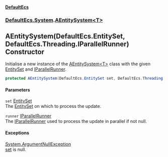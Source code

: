 #### [DefaultEcs](./index.md 'index')
### [DefaultEcs.System](./DefaultEcs-System.md 'DefaultEcs.System').[AEntitySystem&lt;T&gt;](./DefaultEcs-System-AEntitySystem-T-.md 'DefaultEcs.System.AEntitySystem&lt;T&gt;')
## AEntitySystem(DefaultEcs.EntitySet, DefaultEcs.Threading.IParallelRunner) Constructor
Initialise a new instance of the [AEntitySystem&lt;T&gt;](./DefaultEcs-System-AEntitySystem-T-.md 'DefaultEcs.System.AEntitySystem&lt;T&gt;') class with the given [EntitySet](./DefaultEcs-EntitySet.md 'DefaultEcs.EntitySet') and [IParallelRunner](./DefaultEcs-Threading-IParallelRunner.md 'DefaultEcs.Threading.IParallelRunner').  
```csharp
protected AEntitySystem(DefaultEcs.EntitySet set, DefaultEcs.Threading.IParallelRunner runner);
```
#### Parameters
<a name='DefaultEcs-System-AEntitySystem-T--AEntitySystem(DefaultEcs-EntitySet_DefaultEcs-Threading-IParallelRunner)-set'></a>
`set` [EntitySet](./DefaultEcs-EntitySet.md 'DefaultEcs.EntitySet')  
The [EntitySet](./DefaultEcs-EntitySet.md 'DefaultEcs.EntitySet') on which to process the update.  
  
<a name='DefaultEcs-System-AEntitySystem-T--AEntitySystem(DefaultEcs-EntitySet_DefaultEcs-Threading-IParallelRunner)-runner'></a>
`runner` [IParallelRunner](./DefaultEcs-Threading-IParallelRunner.md 'DefaultEcs.Threading.IParallelRunner')  
The [IParallelRunner](./DefaultEcs-Threading-IParallelRunner.md 'DefaultEcs.Threading.IParallelRunner') used to process the update in parallel if not null.  
  
#### Exceptions
[System.ArgumentNullException](https://docs.microsoft.com/en-us/dotnet/api/System.ArgumentNullException 'System.ArgumentNullException')  
[set](#DefaultEcs-System-AEntitySystem-T--AEntitySystem(DefaultEcs-EntitySet_DefaultEcs-Threading-IParallelRunner)-set 'DefaultEcs.System.AEntitySystem&lt;T&gt;.AEntitySystem(DefaultEcs.EntitySet, DefaultEcs.Threading.IParallelRunner).set') is null.  
